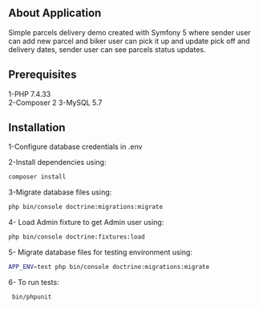 ## About Application

Simple parcels delivery demo created with Symfony 5 where sender user can add new parcel and biker user can pick it up and update pick off and delivery dates, sender user can see parcels status updates.

## Prerequisites

1-PHP 7.4.33 <br/>
2-Composer 2
3-MySQL 5.7

## Installation

1-Configure database credentials in .env

2-Install dependencies using:

```bash
composer install
```

3-Migrate database files using:

```bash
php bin/console doctrine:migrations:migrate
```

4- Load Admin fixture to get Admin user using:

```bash
php bin/console doctrine:fixtures:load
```

5- Migrate database files for testing environment using:

```bash
APP_ENV=test php bin/console doctrine:migrations:migrate
```

6- To run tests:

```bash
 bin/phpunit
```
